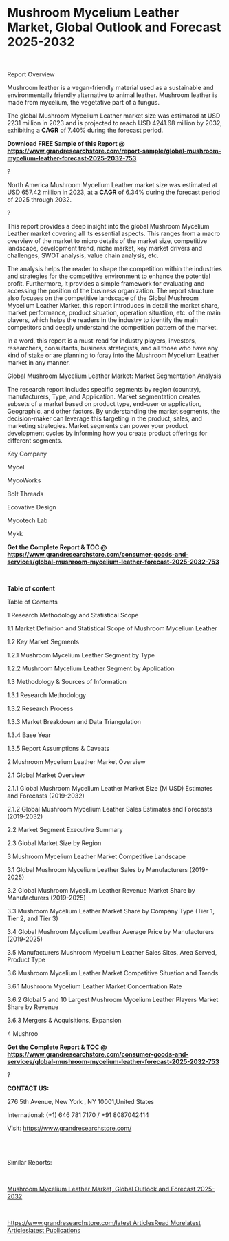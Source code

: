 <h1>Mushroom Mycelium Leather Market, Global Outlook and Forecast 2025-2032</h1><br/><p>Report Overview</p>
 
 
 
 <p>Mushroom leather is a vegan-friendly material used as a sustainable and environmentally friendly alternative to animal leather. Mushroom leather is made from mycelium, the vegetative part of a fungus.</p>
 
 
 
 <p>The global Mushroom Mycelium Leather market size was estimated at USD 2231 million in 2023 and is projected to reach USD 4241.68 million by 2032, exhibiting a <strong>CAGR</strong> of 7.40% during the forecast period.</p>
 
 
 
 <div><b>Download FREE Sample of this Report @ <a href="https://www.grandresearchstore.com/report-sample/global-mushroom-mycelium-leather-forecast-2025-2032-753">https://www.grandresearchstore.com/report-sample/global-mushroom-mycelium-leather-forecast-2025-2032-753</a></b></div>
 
 
 
 <p>? </p>
 
 
 
 <p>North America Mushroom Mycelium Leather market size was estimated at USD 657.42 million in 2023, at a <strong>CAGR</strong> of 6.34% during the forecast period of 2025 through 2032.</p>
 
 
 
 <p>? </p>
 
 
 
 <p>This report provides a deep insight into the global Mushroom Mycelium Leather market covering all its essential aspects. This ranges from a macro overview of the market to micro details of the market size, competitive landscape, development trend, niche market, key market drivers and challenges, SWOT analysis, value chain analysis, etc.</p>
 
 
 
 <p>The analysis helps the reader to shape the competition within the industries and strategies for the competitive environment to enhance the potential profit. Furthermore, it provides a simple framework for evaluating and accessing the position of the business organization. The report structure also focuses on the competitive landscape of the Global Mushroom Mycelium Leather Market, this report introduces in detail the market share, market performance, product situation, operation situation, etc. of the main players, which helps the readers in the industry to identify the main competitors and deeply understand the competition pattern of the market.</p>
 
 
 
 <p>In a word, this report is a must-read for industry players, investors, researchers, consultants, business strategists, and all those who have any kind of stake or are planning to foray into the Mushroom Mycelium Leather market in any manner.</p>
 
 
 
 <p>Global Mushroom Mycelium Leather Market: Market Segmentation Analysis</p>
 
 
 
 <p>The research report includes specific segments by region (country), manufacturers, Type, and Application. Market segmentation creates subsets of a market based on product type, end-user or application, Geographic, and other factors. By understanding the market segments, the decision-maker can leverage this targeting in the product, sales, and marketing strategies. Market segments can power your product development cycles by informing how you create product offerings for different segments.</p>
 
 
 
 <p>Key Company</p>
 
 
 
 <p>Mycel</p>
 
 
 
 <p>MycoWorks</p>
 
 
 
 <p>Bolt Threads</p>
 
 
 
 <p>Ecovative Design</p>
 
 
 
 <p>Mycotech Lab</p>
 
 
 
 <p>Mykk</p>
 
 
 
 <div><b>Get the Complete Report & TOC @ <a href="https://www.grandresearchstore.com/consumer-goods-and-services/global-mushroom-mycelium-leather-forecast-2025-2032-753">https://www.grandresearchstore.com/consumer-goods-and-services/global-mushroom-mycelium-leather-forecast-2025-2032-753</a></b></div>
 
 
 
 <p><br />
 
 <b>Table of content</b></p>
 
 
 
 <p>Table of Contents<br />
 
 1 Research Methodology and Statistical Scope<br />
 
 1.1 Market Definition and Statistical Scope of Mushroom Mycelium Leather<br />
 
 1.2 Key Market Segments<br />
 
 1.2.1 Mushroom Mycelium Leather Segment by Type<br />
 
 1.2.2 Mushroom Mycelium Leather Segment by Application<br />
 
 1.3 Methodology & Sources of Information<br />
 
 1.3.1 Research Methodology<br />
 
 1.3.2 Research Process<br />
 
 1.3.3 Market Breakdown and Data Triangulation<br />
 
 1.3.4 Base Year<br />
 
 1.3.5 Report Assumptions & Caveats<br />
 
 2 Mushroom Mycelium Leather Market Overview<br />
 
 2.1 Global Market Overview<br />
 
 2.1.1 Global Mushroom Mycelium Leather Market Size (M USD) Estimates and Forecasts (2019-2032)<br />
 
 2.1.2 Global Mushroom Mycelium Leather Sales Estimates and Forecasts (2019-2032)<br />
 
 2.2 Market Segment Executive Summary<br />
 
 2.3 Global Market Size by Region<br />
 
 3 Mushroom Mycelium Leather Market Competitive Landscape<br />
 
 3.1 Global Mushroom Mycelium Leather Sales by Manufacturers (2019-2025)<br />
 
 3.2 Global Mushroom Mycelium Leather Revenue Market Share by Manufacturers (2019-2025)<br />
 
 3.3 Mushroom Mycelium Leather Market Share by Company Type (Tier 1, Tier 2, and Tier 3)<br />
 
 3.4 Global Mushroom Mycelium Leather Average Price by Manufacturers (2019-2025)<br />
 
 3.5 Manufacturers Mushroom Mycelium Leather Sales Sites, Area Served, Product Type<br />
 
 3.6 Mushroom Mycelium Leather Market Competitive Situation and Trends<br />
 
 3.6.1 Mushroom Mycelium Leather Market Concentration Rate<br />
 
 3.6.2 Global 5 and 10 Largest Mushroom Mycelium Leather Players Market Share by Revenue<br />
 
 3.6.3 Mergers & Acquisitions, Expansion<br />
 
 4 Mushroo</p>
 
 
 
 <div><b>Get the Complete Report & TOC @ <a href="https://www.grandresearchstore.com/consumer-goods-and-services/global-mushroom-mycelium-leather-forecast-2025-2032-753">https://www.grandresearchstore.com/consumer-goods-and-services/global-mushroom-mycelium-leather-forecast-2025-2032-753</a></b></div>
 
 
 
 <p>? </p>
 
 
 
 <p><b>CONTACT US:</b><br />
 
 276 5th Avenue, New York , NY 10001,United States<br />
 
 International: (+1) 646 781 7170 / +91 8087042414<br />
 
 Visit: <a href="https://www.grandresearchstore.com/">https://www.grandresearchstore.com/</a><br />
 
 <br />
 
 <br />
 
 Similar Reports:<br />
 
 <br />
 
 <a href="https://www.grandresearchstore.com/chemicals-and-materials/global-mushroom-mycelium-leather-forecast-2025-2032-843">Mushroom Mycelium Leather Market, Global Outlook and Forecast 2025-2032</a><br />
 
 <br />
 
 <a href="https://gyeongbokgung.com">https://www.grandresearchstore.com/</a><a href="https://hallyeomaritime.com">latest Articles</a><a href="https://jingwansa.com">Read More</a><a href="https://nguoiviet.jp/">latest Articles</a><a href="https://www.intelmarketresearch.com/">latest Publications</a></p>